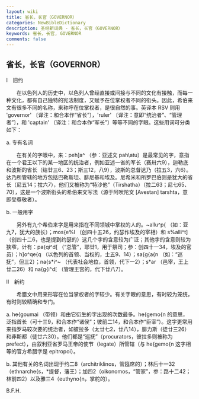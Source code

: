 ```yaml
---
layout: wiki
title: 省长，长官（GOVERNOR）
categories: NewBibleDictionary
description: 圣经新词典 - 省长，长官（GOVERNOR）
keywords: 省长，长官, GOVERNOR
comments: false
---
```


## 省长，长官（GOVERNOR）

Ⅰ　旧约

　　在以色列人的历史中，以色列人曾经直接或间接与不同的文化有接触，而每一种文化，都有自己独特的宪法制度，又赋予在位掌权者不同的衔头。因此，希伯来文有很多不同的名称，来称呼在位掌权者，是很自然的事。英译本 RSV 则用 'governor' 〔译注：和合本作“省长”〕，'ruler' 〔译注：意即“统治者”、“管理者”〕，和 'captain' 〔译注：和合本作“军长”〕等等不同的字眼。这些用词可分类如下：

a. 专有名词

　　在有关的字眼中，来：peh]a^ （参：亚述文 pah\atu）是最常见的字，意指在一个君王以下的某一地区的统治者，例如亚述一省的军长（赛卅六9），迦勒底和波斯的省长（结廿三6、23；斯三12，八9），波斯的总督达乃（拉五3，六6）。达乃所管辖的地方包括巴勒斯坦、腓尼基和埃及。尼希米和所罗巴伯则是犹大的省长（尼五14；拉六7），他们又被称为“特沙他”（Tirshatha）（拉二63；尼七65、70），这是一个波斯衔头的希伯来文写法（源于阿吠陀文 [Avestan] tarshta，意即受尊敬者）。

b. 一般用字

　　另外有九个希伯来字是用来指在不同领城中掌权的人的。~allu^p{ （如：亚九7，犹大的族长）；mos{e%l （创四十五26，约瑟作埃及的宰相）和 s%alli^t] （创四十二6，也是提到约瑟的）这几个字的含意较为广泛；其他字的含意则较为狭窄，计有：pa{qi^d[ （“总管”，耶廿1，用于祭司；参：创四十一34，埃及的官员）；h]o^qe{q （以色列的首领、当权的，士五9、14）；sa{g{a{n （如：“巡抚”，但三2）；na{s*i^~ （代表社会地位，首领，代下一2）；s*ar （邑宰，王上廿二26）和 na{g{i^d[ （管理王宫的，代下廿八7）。

Ⅱ　新约

　　希腊文中用来形容在位当掌权者的字较少。有关字眼的意思，有时较为笼统，有时则较精确和专门。

a. he{goumai （带领）和由它衍生的字出现的次数最多。he{gemo{n 的意思，泛指首长（可十三9，和合本作“诸侯”；彼前二14，和合本作“臣宰”）。这字更常用来指罗马较次要的统治者，如彼拉多（太廿七2，廿八14），腓力斯（徒廿三26）和非斯都（徒廿六30）。他们都是“巡抚”（procurators，彼拉多则被称为 prefect），由叙利亚省罗马王帝的使节（legate）所管辖（与 he{gemo{n 这字相等的官方希腊字是 epitropoi）。

b. 其他有关的名词出现于约二8（architriklinos，管筵席的）；林后十一32（ethnarche{s，*提督，藩王）；加四2（oikonomos，“管家”，参：路十二42；林前四2）以及雅三4（euthyno{n，掌舵的）。

B.F.H.








